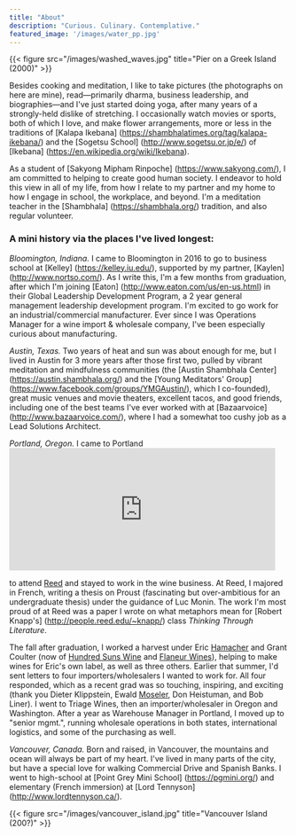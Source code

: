 ```yaml
---
title: "About"
description: "Curious. Culinary. Contemplative."
featured_image: '/images/water_pp.jpg'
---
```

{{< figure src="/images/washed_waves.jpg" title="Pier on a Greek Island (2000)" >}}

Besides cooking and meditation, I like to take pictures (the photographs on here are mine), read—primarily dharma, business leadership, and biographies—and I've just started doing yoga, after many years of a strongly-held dislike of stretching. I occasionally watch movies or sports, both of which I love, and make flower arrangements, more or less in the traditions of [Kalapa Ikebana] (https://shambhalatimes.org/tag/kalapa-ikebana/) and the [Sogetsu School] (http://www.sogetsu.or.jp/e/) of [Ikebana] (https://en.wikipedia.org/wiki/Ikebana).

As a student of [Sakyong Mipham Rinpoche] (https://www.sakyong.com/), I am committed to helping to create good human society. I endeavor to hold this view in all of my life, from how I relate to my partner and my home to how I engage in school, the workplace, and beyond. I'm a meditation teacher in the [Shambhala] (https://shambhala.org/) tradition, and also regular volunteer.

### A mini history via the places I've lived longest:

_Bloomington, Indiana._ I came to Bloomington in 2016 to go to business school at [Kelley] (https://kelley.iu.edu/), supported
by my partner, [Kaylen] (http://www.nortso.com/). As I write this, I'm a few months from graduation, after which I'm joining [Eaton] (http://www.eaton.com/us/en-us.html) in their Global Leadership Development Program, a 2 year general management leadership development program. I'm excited to go work for an industrial/commercial manufacturer. Ever since I was Operations Manager for a wine import & wholesale company, I've been especially curious about manufacturing.

_Austin, Texas._ Two years of heat and sun was about enough for me, but I lived in Austin for 3 more years after those first two, pulled by vibrant meditation and mindfulness communities (the [Austin Shambhala Center] (https://austin.shambhala.org/) and the [Young Meditators' Group] (https://www.facebook.com/groups/YMGAustin/), which I co-founded), great music venues and movie theaters, excellent tacos, and good friends, including one of the best teams I've ever worked with at [Bazaarvoice] (http://www.bazaarvoice.com/), where I had a somewhat too cushy job as a Lead Solutions Architect.

_Portland, Oregon._ I came to Portland <iframe src="https://giphy.com/embed/EY3Q9QNU10h1K" width="480" height="221" frameBorder="0" class="giphy-embed" allowFullScreen></iframe><p> to attend [Reed](https://www.reed.edu) and stayed to work in the wine business. At Reed, I majored in French, writing a thesis on Proust (fascinating but over-ambitious for an undergraduate thesis) under the guidance of Luc Monin. The work I'm most proud of at Reed was a paper I wrote on what metaphors mean for [Robert Knapp's] (http://people.reed.edu/~knapp/) class _Thinking Through Literature_.

The fall after graduation, I worked a harvest under Eric [Hamacher](http://www.hamacherwines.com/) and Grant Coulter (now of [Hundred Suns Wine](http://hundredsunswine.com/) and [Flaneur Wines](https://www.flaneurwines.com)), helping to make wines for Eric's own label, as well as three others. Earlier that summer, I'd sent letters to four importers/wholesalers I wanted to work for. All four responded, which as a recent grad was so touching, inspiring, and exciting (thank you Dieter Klippstein, Ewald [Moseler](http://www.moseler.com/), Don Heistuman, and Bob Liner). I went to Triage Wines, then an importer/wholesaler in Oregon and Washington. After a year as Warehouse Manager in Portland, I moved up to "senior mgmt.", running wholesale operations in both states, international logistics, and some of the purchasing as well.

_Vancouver, Canada._ Born and raised, in Vancouver, the mountains and ocean will always be part of my heart. I've lived in many parts of the city, but have a special love for walking Commercial Drive and Spanish Banks. I went to high-school at [Point Grey Mini School] (https://pgmini.org/) and elementary (French immersion) at [Lord Tennyson] (http://www.lordtennyson.ca/).

{{< figure src="/images/vancouver_island.jpg" title="Vancouver Island (200?)" >}}
